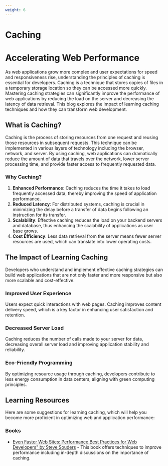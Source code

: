 ```yaml
---
weight: 6
---
```


# Caching
# Accelerating Web Performance

As web applications grow more complex and user expectations for speed and responsiveness rise, understanding the principles of caching is essential for developers. Caching is a technique that stores copies of files in a temporary storage location so they can be accessed more quickly. Mastering caching strategies can significantly improve the performance of web applications by reducing the load on the server and decreasing the latency of data retrieval. This blog explores the impact of learning caching techniques and how they can transform web development.

## What is Caching?

Caching is the process of storing resources from one request and reusing those resources in subsequent requests. This technique can be implemented in various layers of technology including the browser, network, and server. By using caching, web applications can dramatically reduce the amount of data that travels over the network, lower server processing time, and provide faster access to frequently requested data.

### Why Caching?

1. **Enhanced Performance**: Caching reduces the time it takes to load frequently accessed data, thereby improving the speed of application performance.
2. **Reduced Latency**: For distributed systems, caching is crucial in minimizing the delay before a transfer of data begins following an instruction for its transfer.
3. **Scalability**: Effective caching reduces the load on your backend servers and database, thus enhancing the scalability of applications as user base grows.
4. **Cost Efficiency**: Less data retrieval from the server means fewer server resources are used, which can translate into lower operating costs.

## The Impact of Learning Caching

Developers who understand and implement effective caching strategies can build web applications that are not only faster and more responsive but also more scalable and cost-effective. 

### Improved User Experience

Users expect quick interactions with web pages. Caching improves content delivery speed, which is a key factor in enhancing user satisfaction and retention.

### Decreased Server Load

Caching reduces the number of calls made to your server for data, decreasing overall server load and improving application stability and reliability.

### Eco-Friendly Programming

By optimizing resource usage through caching, developers contribute to less energy consumption in data centers, aligning with green computing principles.

## Learning Resources

Here are some suggestions for learning caching, which will help you become more proficient in optimizing web and application performance:

### Books

- [Even Faster Web Sites: Performance Best Practices for Web Developers" by Steve Souders](https://www.amazon.com/Even-Faster-Web-Sites-Performance/dp/0596522304) - This book offers techniques to improve performance including in-depth discussions on the importance of caching.


